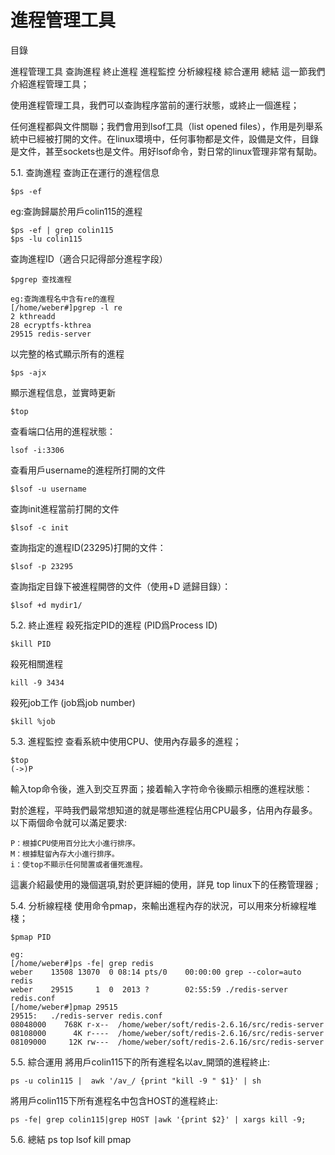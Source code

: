 # 進程管理工具
目錄

進程管理工具
查詢進程
終止進程
進程監控
分析線程棧
綜合運用
總結
這一節我們介紹進程管理工具；

使用進程管理工具，我們可以查詢程序當前的運行狀態，或終止一個進程；

任何進程都與文件關聯；我們會用到lsof工具（list opened files），作用是列舉系統中已經被打開的文件。在linux環境中，任何事物都是文件，設備是文件，目錄是文件，甚至sockets也是文件。用好lsof命令，對日常的linux管理非常有幫助。

5.1. 查詢進程
查詢正在運行的進程信息
```
$ps -ef
```

eg:查詢歸屬於用戶colin115的進程

```
$ps -ef | grep colin115
$ps -lu colin115
```

查詢進程ID（適合只記得部分進程字段）

```
$pgrep 查找進程

eg:查詢進程名中含有re的進程
[/home/weber#]pgrep -l re
2 kthreadd
28 ecryptfs-kthrea
29515 redis-server
```

以完整的格式顯示所有的進程

```
$ps -ajx
```

顯示進程信息，並實時更新

```
$top
```

查看端口佔用的進程狀態：

```
lsof -i:3306
```

查看用戶username的進程所打開的文件

```
$lsof -u username
```

查詢init進程當前打開的文件

```
$lsof -c init
```

查詢指定的進程ID(23295)打開的文件：

```
$lsof -p 23295
```

查詢指定目錄下被進程開啓的文件（使用+D 遞歸目錄）：
```
$lsof +d mydir1/
```

5.2. 終止進程
殺死指定PID的進程 (PID爲Process ID)

```
$kill PID
```

殺死相關進程

```
kill -9 3434
```

殺死job工作 (job爲job number)

```
$kill %job
```

5.3. 進程監控
查看系統中使用CPU、使用內存最多的進程；

```
$top
(->)P
```

輸入top命令後，進入到交互界面；接着輸入字符命令後顯示相應的進程狀態：

對於進程，平時我們最常想知道的就是哪些進程佔用CPU最多，佔用內存最多。以下兩個命令就可以滿足要求:

```
P：根據CPU使用百分比大小進行排序。
M：根據駐留內存大小進行排序。
i：使top不顯示任何閒置或者僵死進程。
```

這裏介紹最使用的幾個選項,對於更詳細的使用，詳見 top linux下的任務管理器 ;

5.4. 分析線程棧
使用命令pmap，來輸出進程內存的狀況，可以用來分析線程堆棧；

```
$pmap PID

eg:
[/home/weber#]ps -fe| grep redis
weber    13508 13070  0 08:14 pts/0    00:00:00 grep --color=auto redis
weber    29515     1  0  2013 ?        02:55:59 ./redis-server redis.conf
[/home/weber#]pmap 29515
29515:   ./redis-server redis.conf
08048000    768K r-x--  /home/weber/soft/redis-2.6.16/src/redis-server
08108000      4K r----  /home/weber/soft/redis-2.6.16/src/redis-server
08109000     12K rw---  /home/weber/soft/redis-2.6.16/src/redis-server
```

5.5. 綜合運用
將用戶colin115下的所有進程名以av_開頭的進程終止:

```
ps -u colin115 |  awk '/av_/ {print "kill -9 " $1}' | sh
```

將用戶colin115下所有進程名中包含HOST的進程終止:

```
ps -fe| grep colin115|grep HOST |awk '{print $2}' | xargs kill -9;
```

5.6. 總結
ps top lsof kill pmap
